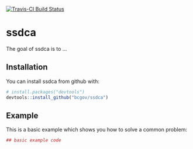
<!-- README.md is generated from README.Rmd. Please edit that file -->

[![Travis-CI Build
Status](https://travis-ci.org/bcgov/ssdca.svg?branch=master)](https://travis-ci.org/bcgov/ssdca)

# ssdca

The goal of ssdca is to …

## Installation

You can install ssdca from github with:

``` r
# install.packages("devtools")
devtools::install_github("bcgov/ssdca")
```

## Example

This is a basic example which shows you how to solve a common problem:

``` r
## basic example code
```
